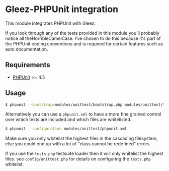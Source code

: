 # Gleez-PHPUnit integration

This module integrates PHPUnit with Gleez.

If you look through any of the tests provided in this module you'll probably notice all theHorribleCamelCase.
I've chosen to do this because it's part of the PHPUnit coding conventions and is required for certain features such as auto documentation.

## Requirements

* [PHPUnit](http://www.phpunit.de/) >= 4.5

## Usage

```sh
$ phpunit --bootstrap=modules/unittest/bootstrap.php modules/unittest/tests.php
```

Alternatively you can use a `phpunit.xml` to have a more fine grained control
over which tests are included and which files are whitelisted.

```sh
$ phpunit --configuration modules/unittest/phpunit.xml
```

Make sure you only whitelist the highest files in the cascading filesystem, else
you could end up with a lot of "class cannot be redefined" errors.  

If you use the `tests.php` testsuite loader then it will only whitelist the
highest files. see `config/unittest.php` for details on configuring the
`tests.php` whitelist.
